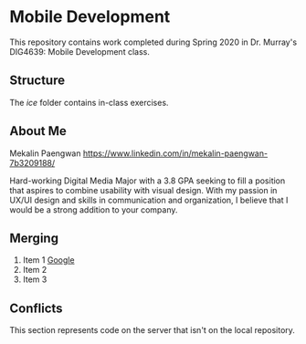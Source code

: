 # Mobile Development
This repository contains work completed during Spring 2020 in Dr. Murray's DIG4639: Mobile Development class.

## Structure
The *ice* folder contains in-class exercises. 

## About Me
Mekalin Paengwan
https://www.linkedin.com/in/mekalin-paengwan-7b3209188/

Hard-working Digital Media Major with a 3.8 GPA seeking to fill a position that aspires to combine usability with visual design. With my passion in UX/UI design and skills in communication and organization, I believe that I would be a strong addition to your company.

## Merging
1. Item 1 [Google](http://www.google.come)
2. Item 2
3. Item 3

## Conflicts

This section represents code on the server that isn't on the local repository.
